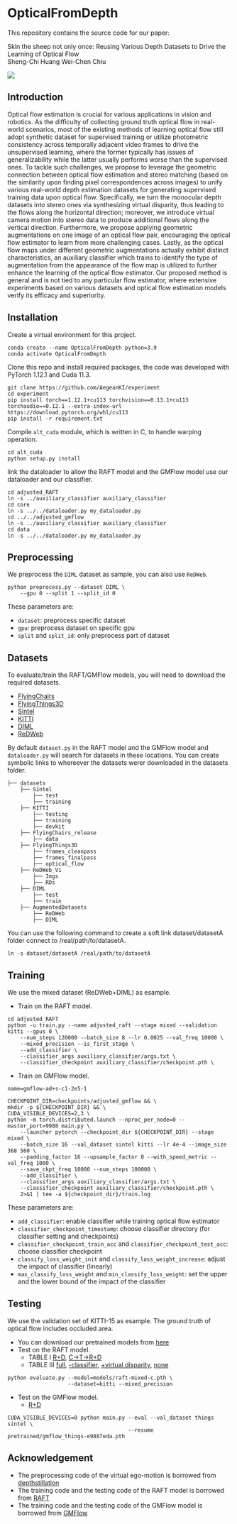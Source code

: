 # OpticalFromDepth
This repository contains the source code for our paper:

Skin the sheep not only once:
Reusing Various Depth Datasets to Drive the Learning of Optical Flow</br>
Sheng-Chi Huang Wei-Chen Chiu<br/>

<img src="figure/teaser.png">

## Introduction

Optical flow estimation is crucial for various applications in vision and robotics. As the difficulty of collecting ground truth optical flow in real-world scenarios, most of the existing methods of learning optical flow still adopt synthetic dataset for supervised training or utilize photometric consistency across temporally adjacent video frames to drive the unsupervised learning, where the former typically has issues of generalizability while the latter usually performs worse than the supervised ones. To tackle such challenges, we propose to leverage the geometric connection between optical flow estimation and stereo matching (based on the similarity upon finding pixel correspondences across images) to unify various real-world depth estimation datasets for generating supervised training data upon optical flow. Specifically, we turn the monocular depth datasets into stereo ones via synthesizing virtual disparity, thus leading to the flows along the horizontal direction; moreover, we introduce virtual camera motion into stereo data to produce additional flows along the vertical direction. Furthermore, we propose applying geometric augmentations on one image of an optical flow pair, encouraging the optical flow estimator to learn from more challenging cases. Lastly, as the optical flow maps under different geometric augmentations actually exhibit distinct characteristics, an auxiliary classifier which trains to identify the type of augmentation from the appearance of the flow map is utilized to further enhance the learning of the optical flow estimator. Our proposed method is general and is not tied to any particular flow estimator, where extensive experiments based on various datasets and optical flow estimation models verify its efficacy and superiority.

## Installation

Create a virtual environment for this project.
```Shell
conda create --name OpticalFromDepth python=3.9
conda activate OpticalFromDepth
```

Clone this repo and install required packages, the code was developed with PyTorch 1.12.1 and Cuda 11.3.
```Shell
git clone https://github.com/AegeanKI/experiment
cd experiment
pip install torch==1.12.1+cu113 torchvision==0.13.1+cu113 torchaudio==0.12.1 --extra-index-url https://download.pytorch.org/whl/cu113
pip install -r requirement.txt
```

Compile `alt_cuda` module, which is written in C, to handle warping operation.
```Shell
cd alt_cuda
python setup.py install
```
link the dataloader to allow the RAFT model and the GMFlow model use our dataloader and our classifier.
```Shell
cd adjusted_RAFT
ln -s ../auxiliary_classifier auxiliary_classifier
cd core
ln -s ../../dataloader.py my_dataloader.py
cd ../../adjusted_gmflow
ln -s ../auxiliary_classifier auxiliary_classifier
cd data
ln -s ../../dataloader.py my_dataloader.py
```

## Preprocessing
We preprocess the `DIML` dataset as sample, you can also use `ReDWeb`.

```Shell
python preprocess.py --dataset DIML \
    --gpu 0 --split 1 --split_id 0
```

These parameters are:
* `dataset`: preprocess specific dataset
* `gpu`: preprocess dataset on specific gpu
* `split` and `split_id`: only preprocess part of dataset

## Datasets
To evaluate/train the RAFT/GMFlow models, you will need to download the required datasets.

* [FlyingChairs](https://lmb.informatik.uni-freiburg.de/resources/datasets/FlyingChairs.en.html#flyingchairs)
* [FlyingThings3D](https://lmb.informatik.uni-freiburg.de/resources/datasets/SceneFlowDatasets.en.html)
* [Sintel](http://sintel.is.tue.mpg.de/)
* [KITTI](http://www.cvlibs.net/datasets/kitti/eval_scene_flow.php?benchmark=flow)
* [DIML](https://dimlrgbd.github.io/#main)
* [ReDWeb](https://sites.google.com/site/redwebcvpr18/)

By default `dataset.py` in the RAFT model and the GMFlow model and `dataloader.py` will search for datasets in these locations. You can create symbolic links to whereever the datasets werer downloaded in the datasets folder. 

```Shell
├── datasets
    ├── Sintel
        ├── test
        ├── training
    ├── KITTI
        ├── testing
        ├── training
        ├── devkit
    ├── FlyingChairs_release
        ├── data
    ├── FlyingThings3D
        ├── frames_cleanpass
        ├── frames_finalpass
        ├── optical_flow
    ├── ReDWeb_V1
        ├── Imgs
        ├── RDs
    ├── DIML
        ├── test
        ├── train
    ├── AugmentedDatasets
        ├── ReDWeb
        ├── DIML
```

You can use the following command to create a soft link dataset/datasetA folder connect to /real/path/to/datasetA.
```Shell
ln -s dataset/datasetA /real/path/to/datasetA
```

## Training
We use the mixed dataset (ReDWeb+DIML) as esample.

* Train on the RAFT model.
```Shell
cd adjusted_RAFT
python -u train.py --name adjusted_raft --stage mixed --validation kitti --gpus 0 \
    --num_steps 120000 --batch_size 8 --lr 0.0025 --val_freq 10000 \
    --mixed_precision --is_first_stage \
    --add_classifier \
    --classifier_args auxiliary_classifier/args.txt \
    --classifier_checkpoint auxiliary_classifier/checkpoint.pth \
```

* Train on GMFlow model.
```Shell
name=gmflow-ad+s-c1-2e5-1

CHECKPOINT_DIR=checkpoints/adjusted_gmflow && \
mkdir -p ${CHECKPOINT_DIR} && \
CUDA_VISIBLE_DEVICES=2,3 \
python -m torch.distributed.launch --nproc_per_node=0 --master_port=9988 main.py \
    --launcher pytorch --checkpoint_dir ${CHECKPOINT_DIR} --stage mixed \
    --batch_size 16 --val_dataset sintel kitti --lr 4e-4 --image_size 368 560 \
    --padding_factor 16 --upsample_factor 8 --with_speed_metric --val_freq 1000 \
    --save_ckpt_freq 10000 --num_steps 100000 \
    --add_classifier \
    --classifier_args auxiliary_classifier/args.txt \
    --classifier_checkpoint auxiliary_classifier/checkpoint.pth \
    2>&1 | tee -a ${checkpoint_dir}/train.log

```

These parameters are:
* `add_classifier`: enable classifier while training optical flow estimator
* `classifier_checkpoint_timestamp`: choose classifier directory (for classifier setting and checkpoints)
* `classifier_checkpoint_train_acc` and `classifier_checkpoint_test_acc`: choose classifier checkpoint
* `classify_loss_weight_init` and `classify_loss_weight_increase`: adjust the impact of classifier (linearly)
* `max_classify_loss_weight` and `min_classify_loss_weight`: set the upper and the lower bound of the impact of the classifier

## Testing
We use the validation set of KITTI-15 as esample. The ground truth of optical flow includes occluded area.
* You can download our pretrained models from [here](https://drive.google.com/drive/folders/1Iyx5YxuYjj1PSZxg70IintqCjGu9Y61l?usp=sharing)
* Test on the RAFT model.
    * TABLE I [R+D](https://drive.google.com/file/d/1vFfmqcX0cI6AvQo7MyyVSkr4Cp1KxE_A/view?usp=drive_link), [C->T->R+D](https://drive.google.com/file/d/1B-zu57m4x4YsgWbqQz3eJeHsTPuVvSgU/view?usp=drive_link)
    * TABLE III [full](https://drive.google.com/file/d/1cGBm-8qxfNBX5Tq6ClVFIKolk9juewJN/view?usp=drive_link), [-classifier](https://drive.google.com/file/d/1vq3CqNJBHzmjhiRu0KePT2T2TQwnBzrB/view?usp=drive_link), [+virtual disparity](https://drive.google.com/file/d/1_nGbV2bW8jv5Q6CdZJigmVFsWQCReJ1F/view?usp=drive_link), [none](https://drive.google.com/file/d/1Ec9_oFHi2aq8x5KSXry2Jk9Lj3kD8TFe/view?usp=drive_link)
```Shell
python evaluate.py --model=models/raft-mixed-c.pth \
                   --dataset=kitti --mixed_precision
```

* Test on the GMFlow model.
    * [R+D]()
```Shell
CUDA_VISIBLE_DEVICES=0 python main.py --eval --val_dataset things sintel \
                                      --resume pretrained/gmflow_things-e9887eda.pth
```

## Acknowledgement

* The preprocessing code of the virtual ego-motion is borrowed from [depthstillation](https://github.com/mattpoggi/depthstillation)
* The training code and the testing code of the RAFT model is borrowed from [RAFT](https://github.com/princeton-vl/RAFT)
* The training code and the testing code of the GMFlow model is borrowed from [GMFlow](https://github.com/haofeixu/gmflow)









